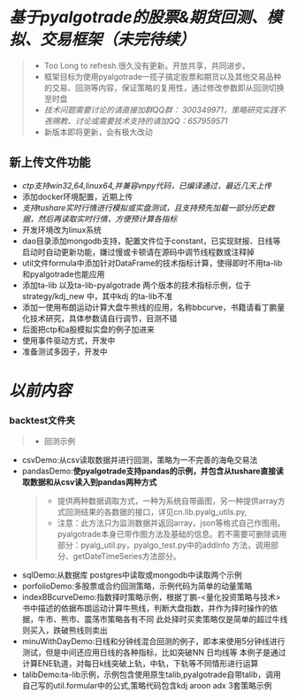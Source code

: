 # *基于pyalgotrade的股票&期货回测、模拟、交易框架（未完待续）* #
>- Too Long to refresh.很久没有更新。开放共享，共同进步。
>- 框架目标为使用pyalgotrade一揽子搞定股票和期货以及其他交易品种的交易、回测等内容，保证策略的复用性，通过修改参数即从回测切换至时盘
>- *技术问题需要讨论的请直接加群QQ群： 300349971，策略研究实践不吝赐教、讨论或需要技术支持的请加QQ：657959571*
>- 新版本即将更新，会有极大改动

## 新上传文件功能 ##
- *ctp支持win32,64,linux64,并兼容vnpy代码，已编译通过，最近几天上传*
- 添加docker环境配置，近期上传
- *支持tushare实时行情进行模拟或实盘测试，且支持预先加载一部分历史数据，然后再读取实时行情，方便预计算各指标*
- 开发环境改为linux系统
- dao目录添加mongodb支持，配置文件位于constant，已实现财报、日线等启动时自动更新功能，嫌过慢或卡顿请在源码中调节线程数或注释掉
- util文件formula中添加针对DataFrame的技术指标计算，使得即时不用ta-lib和pyalgotrade也能应用
- 添加ta-lib 以及ta-lib-pyalgotrade 两个版本的技术指标示例，位于strategy/kdj_new 中，其中kdj 的ta-lib不准
- 添加一使用布朗运动计算大盘牛熊线的应用，名称bbcurve，书籍请看丁鹏量化技术研究，具体参数请自行调节，目测不错
- 后面把ctp和a股模拟实盘的例子加进来
- 使用事件驱动方式，开发中
- 准备测试多因子，开发中
# *以前内容* #
### backtest文件夹 ###
>- 回测示例
- csvDemo:从csv读取数据并进行回测，策略为一不完善的海龟交易法
- pandasDemo:**使pyalgotrade支持pandas的示例，并包含从tushare直接读取数据和从csv读入到pandas两种方式**
  >- 提供两种数据调取方式，一种为系统自带画图，另一种提供array方式回测结果的各数据的接口，详见cn.lib.pyalg_utils.py,
  >- 注意：此方法只为监测数据并返回array，json等格式自己作图用。pyalgotrade本身已带作图方法及基础的信息。若不需要可删除调用部分：pyalg_util.py，pyalgo_test.py中的addInfo 方法，调用部分、getDateTimeSeries方法部分。
- sqlDemo:从数据库 postgres中读取或mongodb中读取两个示例
- porfolioDemo:多股票或合约回测策略，示例代码为简单的动量策略
- indexBBcurveDemo:指数择时策略示例，根据丁鹏-<量化投资策略与技术>书中描述的依据布朗运动计算牛熊线，判断大盘指数，并作为择时操作的依据，牛市、熊市、震荡市策略各有不同
此处择时买卖策略仅是简单的超过牛线则买入，跌破熊线则卖出
- minuWithDayDemo:日线和分钟线混合回测的例子，即本来使用5分钟线进行测试，但是中间还应用日线的各种指标，比如突破NN 日均线等
本例子是通过计算ENE轨道，对每日k线突破上轨，中轨，下轨等不同情形进行运算
- talibDemo:ta-lib示例，示例包含使用原生talib,pyalgotrade自带talib，调用自己写的util.formular中的公式,策略代码包含kdj aroon adx 3套策略示例

